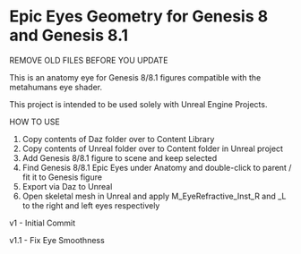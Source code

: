 # Epic Eyes Geometry for Genesis 8 and Genesis 8.1

REMOVE OLD FILES BEFORE YOU UPDATE

This is an anatomy eye for Genesis 8/8.1 figures compatible with the metahumans eye shader.

This project is intended to be used solely with Unreal Engine Projects. 

HOW  TO USE

1) Copy contents of Daz folder over to Content Library
2) Copy contents of Unreal folder over to Content folder in Unreal project
3) Add Genesis 8/8.1 figure to scene and keep selected
4) Find Genesis 8/8.1 Epic Eyes under Anatomy and double-click to parent / fit it to Genesis figure
5) Export via Daz to Unreal
6) Open skeletal mesh in Unreal and apply M_EyeRefractive_Inst_R and _L to the right and left eyes respectively

v1 - Initial Commit

v1.1 - Fix Eye Smoothness
